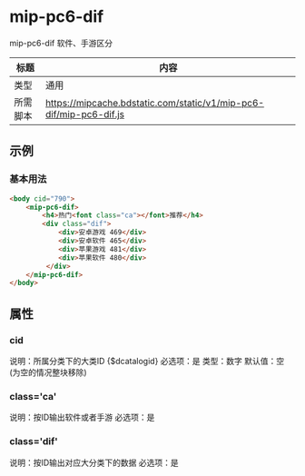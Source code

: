 # mip-pc6-dif

mip-pc6-dif 软件、手游区分

标题|内容
----|----
类型|通用
所需脚本|https://mipcache.bdstatic.com/static/v1/mip-pc6-dif/mip-pc6-dif.js

## 示例

### 基本用法
```html
<body cid="790">
    <mip-pc6-dif>
        <h4>热门<font class="ca"></font>推荐</h4>
		<div class="dif">
            <div>安卓游戏 469</div>
            <div>安卓软件 465</div>
            <div>苹果游戏 481</div>
            <div>苹果软件 480</div>
         </div>         
    </mip-pc6-dif>
</body>
```

## 属性

### cid

说明：所属分类下的大类ID {$dcatalogid}
必选项：是
类型：数字
默认值：空 (为空的情况整块移除)

### class='ca'

说明：按ID输出软件或者手游
必选项：是

### class='dif'
说明：按ID输出对应大分类下的数据
必选项：是

